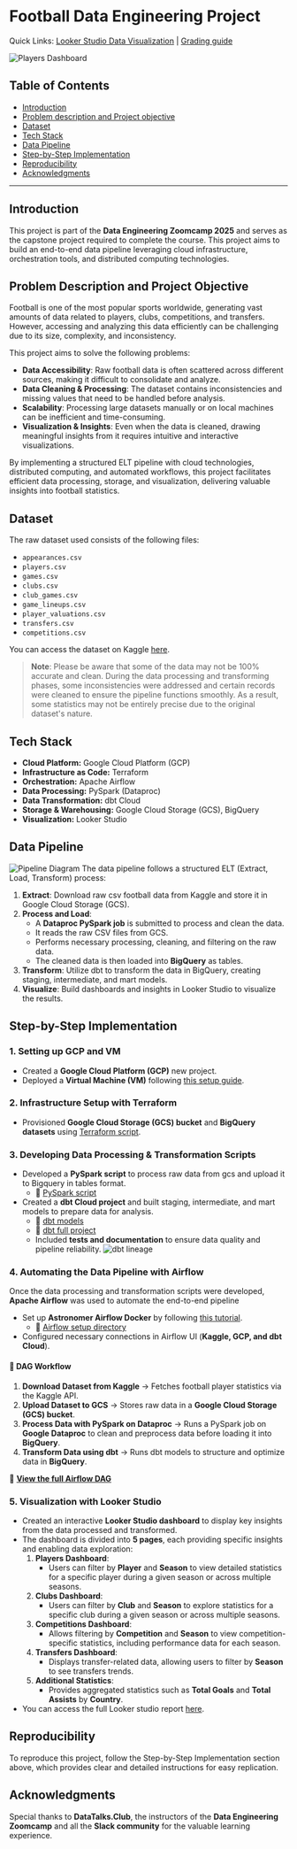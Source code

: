 # Football Data Engineering Project

Quick Links: [Looker Studio Data Visualization](https://lookerstudio.google.com/reporting/467df289-21d8-4cfd-8f27-a890f698a903) | [Grading guide](https://github.com/AbdelaliEch/Football-Data-Project/blob/main/grading_guide.md)

![Players Dashboard](https://github.com/AbdelaliEch/Football-Data-Project/blob/main/images/Players%20Dashboard.jpg)

## Table of Contents
- [Introduction](#introduction)
- [Problem description and Project objective](#problem-description-and-project-objective)
- [Dataset](#dataset)
- [Tech Stack](#tech-stack)
- [Data Pipeline](#data-pipeline)
- [Step-by-Step Implementation](#step-by-step-implementation)
- [Reproducibility](#reproducibility)
- [Acknowledgments](#acknowledgments)

---

## Introduction
This project is part of the **Data Engineering Zoomcamp 2025** and serves as the capstone project required to complete the course. This project aims to build an end-to-end data pipeline leveraging cloud infrastructure, orchestration tools, and distributed computing technologies.

## Problem Description and Project Objective
Football is one of the most popular sports worldwide, generating vast amounts of data related to players, clubs, competitions, and transfers. However, accessing and analyzing this data efficiently can be challenging due to its size, complexity, and inconsistency.  

This project aims to solve the following problems:  
- **Data Accessibility**: Raw football data is often scattered across different sources, making it difficult to consolidate and analyze.  
- **Data Cleaning & Processing**: The dataset contains inconsistencies and missing values that need to be handled before analysis.  
- **Scalability**: Processing large datasets manually or on local machines can be inefficient and time-consuming.  
- **Visualization & Insights**: Even when the data is cleaned, drawing meaningful insights from it requires intuitive and interactive visualizations.  

By implementing a structured ELT pipeline with cloud technologies, distributed computing, and automated workflows, this project facilitates efficient data processing, storage, and visualization, delivering valuable insights into football statistics.  

## Dataset
The raw dataset used consists of the following files:
- `appearances.csv`
- `players.csv`
- `games.csv`
- `clubs.csv`
- `club_games.csv`
- `game_lineups.csv`
- `player_valuations.csv`
- `transfers.csv`
- `competitions.csv`  

You can access the dataset on Kaggle [here](https://www.kaggle.com/datasets/davidcariboo/player-scores).  
> **Note**: Please be aware that some of the data may not be 100% accurate and clean. During the data processing and transforming phases, some inconsistencies were addressed and certain records were cleaned to ensure the pipeline functions smoothly. As a result, some statistics may not be entirely precise due to the original dataset's nature.

## Tech Stack  
- **Cloud Platform:** Google Cloud Platform (GCP)  
- **Infrastructure as Code:** Terraform  
- **Orchestration:** Apache Airflow  
- **Data Processing:** PySpark (Dataproc)  
- **Data Transformation:** dbt Cloud  
- **Storage & Warehousing:** Google Cloud Storage (GCS), BigQuery  
- **Visualization:** Looker Studio 

## Data Pipeline
![Pipeline Diagram](https://github.com/AbdelaliEch/Football-Data-Project/blob/main/images/Pipeline%20diagram.png)
The data pipeline follows a structured ELT (Extract, Load, Transform) process:
1. **Extract**: Download raw csv football data from Kaggle and store it in Google Cloud Storage (GCS).
2. **Process and Load**:  
   - A **Dataproc PySpark job** is submitted to process and clean the data.  
   - It reads the raw CSV files from GCS.  
   - Performs necessary processing, cleaning, and filtering on the raw data.  
   - The cleaned data is then loaded into **BigQuery** as tables.
3. **Transform**: Utilize dbt to transform the data in BigQuery, creating staging, intermediate, and mart models.
4. **Visualize**: Build dashboards and insights in Looker Studio to visualize the results.

## Step-by-Step Implementation
### 1. Setting up GCP and VM
- Created a **Google Cloud Platform (GCP)** new project.
- Deployed a **Virtual Machine (VM)** following [this setup guide](https://youtu.be/ae-CV2KfoN0?si=jq2KO6LgsO2F_D_v).  

### 2. Infrastructure Setup with Terraform
- Provisioned **Google Cloud Storage (GCS) bucket** and **BigQuery datasets** using [Terraform script](https://github.com/AbdelaliEch/Football-Data-Project/blob/main/terraform/main.tf).

### 3. Developing Data Processing & Transformation Scripts  
- Developed a **PySpark script** to process raw data from gcs and upload it to Bigquery in tables format.  
  - 📜 [PySpark script](https://github.com/AbdelaliEch/Football-Data-Project/blob/main/dataproc_script.py)  
- Created a **dbt Cloud project** and built staging, intermediate, and mart models to prepare data for analysis.  
  - 📂 [dbt models](https://github.com/AbdelaliEch/Football-Data-Project/tree/main/dbt_project/models) 
  - 📂 [dbt full project](https://github.com/AbdelaliEch/Football-Data-Project/tree/main/dbt_project) 
  - Included **tests and documentation** to ensure data quality and pipeline reliability.
  ![dbt lineage](https://github.com/AbdelaliEch/Football-Data-Project/blob/main/images/dbt%20lineage.jpg)

### 4. Automating the Data Pipeline with Airflow  
Once the data processing and transformation scripts were developed, **Apache Airflow** was used to automate the end-to-end pipeline
- Set up **Astronomer Airflow Docker** by following [this tutorial](https://academy.astronomer.io/path/airflow-101/local-development-environment).
   - 📂 [Airflow setup directory](https://github.com/AbdelaliEch/Football-Data-Project/tree/main/airflow_astro_docker)     
- Configured necessary connections in Airflow UI (**Kaggle, GCP, and dbt Cloud**).   
#### 🔹 DAG Workflow  
1. **Download Dataset from Kaggle** → Fetches football player statistics via the Kaggle API.  
2. **Upload Dataset to GCS** → Stores raw data in a **Google Cloud Storage (GCS) bucket**.  
3. **Process Data with PySpark on Dataproc** → Runs a PySpark job on **Google Dataproc** to clean and preprocess data before loading it into **BigQuery**.  
4. **Transform Data using dbt** → Runs dbt models to structure and optimize data in **BigQuery**.  

🔗 **[View the full Airflow DAG](https://github.com/AbdelaliEch/Football-Data-Project/blob/main/airflow/dags/project_dag.py)**  

### 5. Visualization with Looker Studio
- Created an interactive **Looker Studio dashboard** to display key insights from the data processed and transformed.
- The dashboard is divided into **5 pages**, each providing specific insights and enabling data exploration:
  1. **Players Dashboard**:
     - Users can filter by **Player** and **Season** to view detailed statistics for a specific player during a given season or across multiple seasons.
  2. **Clubs Dashboard**:
     - Users can filter by **Club** and **Season** to explore statistics for a specific club during a given season or across multiple seasons.
  3. **Competitions Dashboard**:
     - Allows filtering by **Competition** and **Season** to view competition-specific statistics, including performance data for each season.
  4. **Transfers Dashboard**:
     - Displays transfer-related data, allowing users to filter by **Season** to see transfers trends.
  5. **Additional Statistics**:
     - Provides aggregated statistics such as **Total Goals** and **Total Assists** by **Country**. 
- You can access the full Looker studio report [here](https://lookerstudio.google.com/reporting/467df289-21d8-4cfd-8f27-a890f698a903).

## Reproducibility
To reproduce this project, follow the Step-by-Step Implementation section above, which provides clear and detailed instructions for easy replication.

## Acknowledgments
Special thanks to **DataTalks.Club**, the instructors of the **Data Engineering Zoomcamp** and all the **Slack community** for the valuable learning experience.
